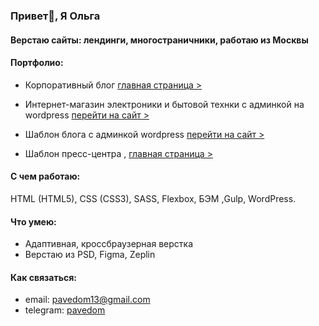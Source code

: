 ### Привет👋, Я Ольга

#### Верстаю сайты: лендинги, многостраничники, работаю из Москвы

#### Портфолио:
- Корпоративный блог [главная страница >](https://olga-evdokimova.github.io/blog-Corporate/)

- Интернет-магазин электроники и бытовой технки с админкой на wordpress [перейти на сайт >](https://electronicashop.ru/)
- Шаблон блога с админкой wordpress [перейти на сайт >](https://ci00274.tmweb.ru/) 

- Шаблон пресс-центра ,  [главная страница >](https://olga-evdokimova.github.io/blog-Press/)
#### С чем работаю:
HTML (HTML5), CSS (CSS3), SASS, Flexbox, БЭМ ,Gulp, WordPress.
#### Что умею:
- Адаптивная, кроссбраузерная верстка
- Верстаю из PSD, Figma, Zeplin
#### Как связаться:
- email: pavedom13@gmail.com
- telegram: [pavedom](https:///t.me/pavedom)


